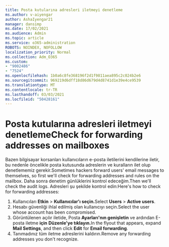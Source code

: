 ```yaml
---
title: Posta kutularına adresleri iletmeyi denetleme
ms.author: v-aiyengar
author: AshaIyengar21
manager: dansimp
ms.date: 17/02/2021
ms.audience: Admin
ms.topic: article
ms.service: o365-administration
ROBOTS: NOINDEX, NOFOLLOW
localization_priority: Normal
ms.collection: Adm_O365
ms.custom:
- "9002486"
- "7524"
ms.openlocfilehash: 1b0a6c8fe368196f2d1f9811aea895c2c024b2e6
ms.sourcegitcommit: 969219d6dff18d86d679d4d8741d1e39e4ce9539
ms.translationtype: MT
ms.contentlocale: tr-TR
ms.lasthandoff: 03/03/2021
ms.locfileid: "50428161"
---
```

# <a name="check-for-forwarding-addresses-on-mailboxes"></a><span data-ttu-id="31087-102">Posta kutularına adresleri iletmeyi denetleme</span><span class="sxs-lookup"><span data-stu-id="31087-102">Check for forwarding addresses on mailboxes</span></span>

<span data-ttu-id="31087-103">Bazen bilgisayar korsanları kullanıcıların e-posta iletilerini kendilerine iletir, bu nedenle öncelikle posta kutusunda adreslerin ve kuralların ilet olup denetlememiz gerekir.</span><span class="sxs-lookup"><span data-stu-id="31087-103">Sometimes hackers forward users' email messages to themselves, so first we'll check for forwarding addresses and rules on the mailbox.</span></span> <span data-ttu-id="31087-104">Daha sonra denetim günlüklerini kontrol edeceğim.</span><span class="sxs-lookup"><span data-stu-id="31087-104">Then we'll check the audit logs.</span></span> <span data-ttu-id="31087-105">Adresleri şu şekilde kontrol edin:</span><span class="sxs-lookup"><span data-stu-id="31087-105">Here's how to check for forwarding addresses:</span></span>

1. <span data-ttu-id="31087-106">Kullanıcıları **Etkin**  >  **Kullanıcılar'ı seçin.**</span><span class="sxs-lookup"><span data-stu-id="31087-106">Select **Users** > **Active users**.</span></span>
1. <span data-ttu-id="31087-107">Hesabı güvenliği ihlal edilmiş olan kullanıcıyı seçin.</span><span class="sxs-lookup"><span data-stu-id="31087-107">Select the user whose account has been compromised.</span></span>
1. <span data-ttu-id="31087-108">Görüntülenen açılır iletide, Posta **Ayarları'nın genişletin** ve ardından E-posta iletme **için** **Düzenle'ye tıklayın.**</span><span class="sxs-lookup"><span data-stu-id="31087-108">In the flyout that appears, expand **Mail Settings**, and then click **Edit** for **Email forwarding**.</span></span>
1. <span data-ttu-id="31087-109">Tanımadınız tüm iletme adreslerini kaldırın.</span><span class="sxs-lookup"><span data-stu-id="31087-109">Remove any forwarding addresses you don't recognize.</span></span>